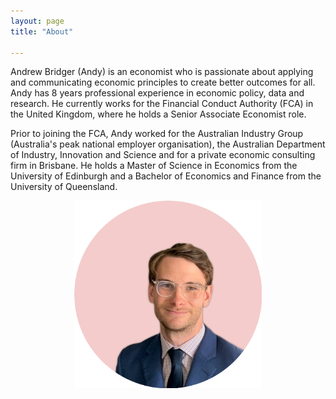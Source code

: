 ```yaml
---
layout: page
title: "About"

---
```


Andrew Bridger (Andy) is an economist who is passionate about applying and communicating economic principles to create better outcomes for all. Andy has 8 years professional experience in economic policy, data and research. He currently works for the Financial Conduct Authority (FCA) in the United Kingdom, where he holds a Senior Associate Economist role.

Prior to joining the FCA, Andy worked for the Australian Industry Group (Australia's peak national employer organisation), the Australian Department of Industry, Innovation and Science and for a private economic consulting firm in Brisbane. He holds a Master of Science in Economics from the University of Edinburgh and a Bachelor of Economics and Finance from the University of Queensland.

<div style="text-align: center"><img src="https://github.com/andybridger/andybridger.github.io/blob/d9a7159ac95e67c971a6ac36f00e1d0d3229f80f/me_pink_circle.png?raw=true" width="300" /></div>
